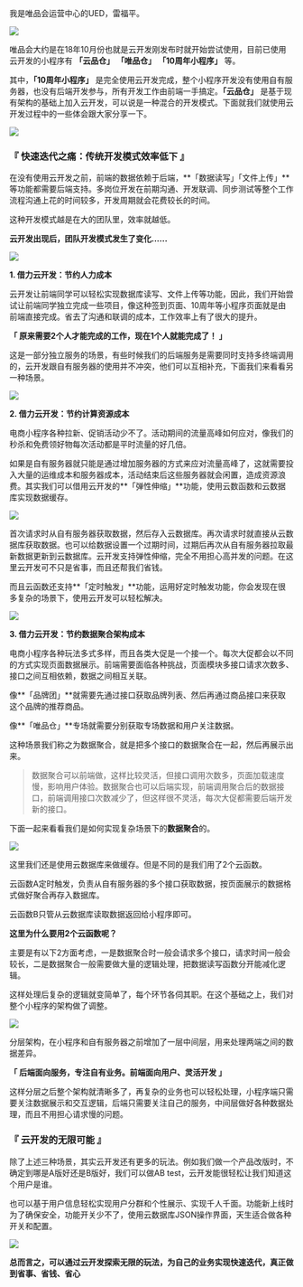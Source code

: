 我是唯品会运营中心的UED，雷福平。

![](https://puui.qpic.cn/vupload/0/20190723_1563868176759_6qhqzn4ynt6.jpeg/0)

唯品会大约是在18年10月份也就是云开发刚发布时就开始尝试使用，目前已使用云开发的小程序有 **「云品仓」** **「唯品仓」** **「10周年小程序」** 等。

其中，**「10周年小程序」** 是完全使用云开发完成，整个小程序开发没有使用自有服务器，也没有后端开发参与，所有开发工作由前端一手搞定。**「云品仓」** 是基于现有架构的基础上加入云开发，可以说是一种混合的开发模式。下面就我们就使用云开发过程中的一些体会跟大家分享一下。

![](https://puui.qpic.cn/vupload/0/20190723_1563868249670_i5nrfyp6y0p.jpeg/0)

### 『 快速迭代之痛：传统开发模式效率低下 』

在没有使用云开发之前，前端的数据依赖于后端，**「数据读写」「文件上传」**等功能都需要后端支持。多岗位开发在前期沟通、开发联调、同步测试等整个工作流程沟通上花的时间较多，开发周期就会花费较长的时间。

这种开发模式越是在大的团队里，效率就越低。

**云开发出现后，团队开发模式发生了变化......**

![](https://puui.qpic.cn/vupload/0/20190723_1563868394097_ucfmf8mea2.jpeg/0)

**1. 借力云开发：节约人力成本**

云开发让前端同学可以轻松实现数据库读写、文件上传等功能，因此，我们开始尝试让前端同学独立完成一些项目，像这种签到页面、10周年等小程序页面就是由前端直接完成。省去了沟通和联调的成本，工作效率上有了很大的提升。

**「 原来需要2个人才能完成的工作，现在1个人就能完成了！ 」**

这是一部分独立服务的场景，有些时候我们的后端服务是需要同时支持多终端调用的，云开发跟自有服务器的使用并不冲突，他们可以互相补充，下面我们来看看另一种场景。

![](https://puui.qpic.cn/vupload/0/20190723_1563868492471_d21qol3t78a.png/0#pic_center)

**2. 借力云开发：节约计算资源成本**

电商小程序各种拉新、促销活动少不了。活动期间的流量高峰如何应对，像我们的秒杀和免费领好物每次活动都是平时流量的好几倍。
 
如果是自有服务器就只能是通过增加服务器的方式来应对流量高峰了，这就需要投入大量的运维成本和服务器成本，活动结束后这些服务器就会闲置，造成资源浪费。其实我们可以借用云开发的**「弹性伸缩」**功能，使用云数函数和云数据库实现数据缓存。

![](https://puui.qpic.cn/vupload/0/20190723_1563868658017_zpa9rki6oop.jpeg/0)

首次请求时从自有服务器获取数据，然后存入云数据库。再次请求时就直接从云数据库获取数据。也可以给数据设置一个过期时间，过期后再次从自有服务器拉取最新数据更新到云数据库。云开发支持弹性伸缩，完全不用担心高并发的问题。在这里云开发可不只是省事，而且还帮我们省钱。

而且云函数还支持**「定时触发」**功能，运用好定时触发功能，你会发现在很多复杂的场景下，使用云开发可以轻松解决。

![](https://puui.qpic.cn/vupload/0/20190723_1563868720443_irf6x2fl7ar.jpeg/0)

**3. 借力云开发：节约数据聚合架构成本**

电商小程序各种玩法多式多样，而且各类大促是一个接一个。每次大促都会以不同的方式实现页面数据展示。前端需要面临各种挑战，页面模块多接口请求次数多、接口之间互相依赖，数据之间相互关联。

像**「品牌团」**就需要先通过接口获取品牌列表、然后再通过商品接口来获取这个品牌的推荐商品。

像**「唯品仓」**专场就需要分别获取专场数据和用户关注数据。

这种场景我们称之为数据聚合，就是把多个接口的数据聚合在一起，然后再展示出来。
> 数据聚合可以前端做，这样比较灵活，但接口调用次数多，页面加载速度慢，影响用户体验。数据聚合也可以后端实现，前端调用聚合后的数据接口，前端调用接口次数减少了，但这样很不灵活，每次大促都需要后端开发新的接口。

下面一起来看看我们是如何实现复杂场景下的**数据聚合**的。

![](https://puui.qpic.cn/vupload/0/20190723_1563868830126_iopjg2r52o7.jpeg/0)

这里我们还是使用云数据库来做缓存。但是不同的是我们用了2个云函数。

云函数A定时触发，负责从自有服务器的多个接口获取数据，按页面展示的数据格式做好聚合再存入数据库。

云函数B只管从云数据库读取数据返回给小程序即可。

**这里为什么要用2个云函数呢？**

主要是有以下2方面考虑，一是数据聚合时一般会请求多个接口，请求时间一般会较长，二是数据聚合一般需要做大量的逻辑处理，把数据读写函数分开能减化逻辑。

这样处理后复杂的逻辑就变简单了，每个环节各伺其职。在这个基础之上，我们对整个小程序的架构做了调整。

![](https://puui.qpic.cn/vupload/0/20190723_1563868900192_sxwl2wcwlhl.jpeg/0)

分层架构，在小程序和自有服务器之前增加了一层中间层，用来处理两端之间的数据差异。

**「 后端面向服务，专注自有业务。前端面向用户、灵活开发 」**

这样分层之后整个架构就清晰多了，再复杂的业务也可以轻松处理，小程序端只需要关注数据展示和交互逻辑，后端只需要关注自己的服务，中间层做好各种数据处理，而且不用担心请求慢的问题。

### 『 云开发的无限可能 』

除了上述三种场景，其实云开发还有更多的玩法。例如我们做一个产品改版时，不确定到哪是A版好还是B版好，我们可以做AB test，云开发能很轻松让我们知道这个用户是谁。

也可以基于用户信息轻松实现用户分群和个性展示、实现千人千面。功能新上线时为了确保安全，功能开关少不了，使用云数据库JSON操作界面，天生适合做各种开关和配置。

![](https://puui.qpic.cn/vupload/0/20190723_1563868983997_npr7megznye.jpeg/0)

**总而言之，可以通过云开发探索无限的玩法，为自己的业务实现快速迭代，真正做到省事、省钱、省心**
